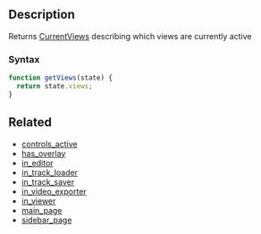 ## Description

Returns [CurrentViews](../External/templates.js) describing which views are currently active

### Syntax

```js
function getViews(state) {
  return state.views;
}
```

## Related

- [controls_active](./controls_active.md)
- [has_overlay](./has_overlay.md)
- [in_editor](./in_editor.md)
- [in_track_loader](./in_track_loader.md)
- [in_track_saver](./in_track_saver.md)
- [in_video_exporter](./in_video_exporter.md)
- [in_viewer](./in_viewer.md)
- [main_page](./main_page.md)
- [sidebar_page](./sidebar_page.md)
